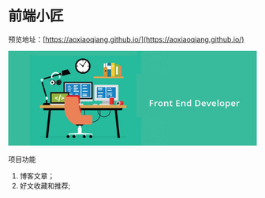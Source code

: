 # 前端小匠

预览地址：[https://aoxiaoqiang.github.io/](https://aoxiaoqiang.github.io/)

![front-end-developer](./assets/image/site/developer.jpg)

项目功能

1. 博客文章；
2. 好文收藏和推荐;
